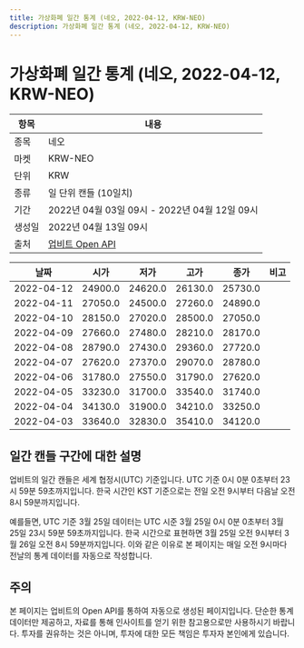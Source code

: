 ```yaml
---
title: 가상화폐 일간 통계 (네오, 2022-04-12, KRW-NEO)
description: 가상화폐 일간 통계 (네오, 2022-04-12, KRW-NEO)
---
```



가상화폐 일간 통계 (네오, 2022-04-12, KRW-NEO)
===

|항목|내용|
|--|--|
|종목|네오|
|마켓|KRW-NEO|
|단위|KRW|
|종류|일 단위 캔들 (10일치)|
|기간|2022년 04월 03일 09시 - 2022년 04월 12일 09시|
|생성일|2022년 04월 13일 09시|
|출처|[업비트 Open API](https://docs.upbit.com)|


|날짜|시가|저가|고가|종가|비고|
|--|--|--|--|--|--|
|2022-04-12|24900.0|24620.0|26130.0|25730.0|    |
|2022-04-11|27050.0|24500.0|27260.0|24890.0|    |
|2022-04-10|28150.0|27020.0|28500.0|27050.0|    |
|2022-04-09|27660.0|27480.0|28210.0|28170.0|    |
|2022-04-08|28790.0|27430.0|29360.0|27720.0|    |
|2022-04-07|27620.0|27370.0|29070.0|28780.0|    |
|2022-04-06|31780.0|27550.0|31790.0|27620.0|    |
|2022-04-05|33230.0|31700.0|33540.0|31740.0|    |
|2022-04-04|34130.0|31900.0|34210.0|33250.0|    |
|2022-04-03|33640.0|32830.0|35410.0|34120.0|    |


일간 캔들 구간에 대한 설명
---


업비트의 일간 캔들은 세계 협정시(UTC) 기준입니다. 
UTC 기준 0시 0분 0초부터 23시 59분 59초까지입니다. 
한국 시간인 KST 기준으로는 전일 오전 9시부터 다음날 오전 8시 59분까지입니다. 


예를들면, UTC 기준 3월 25일 데이터는 UTC 시준 3월 25일 0시 0분 0초부터 3월 25일 23시 59분 59초까지입니다. 
한국 시간으로 표현하면 3월 25일 오전 9시부터 3월 26일 오전 8시 59분까지입니다. 
이와 같은 이유로 본 페이지는 매일 오전 9시마다 전날의 통계 데이터를 자동으로 작성합니다. 


주의
---


본 페이지는 업비트의 Open API를 통하여 자동으로 생성된 페이지입니다. 
단순한 통계 데이터만 제공하고, 자료를 통해 인사이트를 얻기 위한 참고용으로만 사용하시기 바랍니다. 
투자를 권유하는 것은 아니며, 투자에 대한 모든 책임은 투자자 본인에게 있습니다. 
